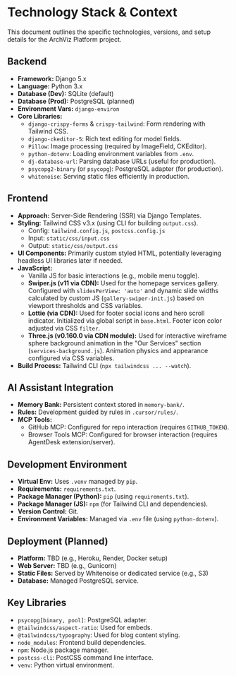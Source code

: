 # Technology Stack & Context

This document outlines the specific technologies, versions, and setup details for the ArchViz Platform project.

## Backend

*   **Framework:** Django 5.x
*   **Language:** Python 3.x
*   **Database (Dev):** SQLite (default)
*   **Database (Prod):** PostgreSQL (planned)
*   **Environment Vars:** `django-environ`
*   **Core Libraries:**
    *   `django-crispy-forms` & `crispy-tailwind`: Form rendering with Tailwind CSS.
    *   `django-ckeditor-5`: Rich text editing for model fields.
    *   `Pillow`: Image processing (required by ImageField, CKEditor).
    *   `python-dotenv`: Loading environment variables from `.env`.
    *   `dj-database-url`: Parsing database URLs (useful for production).
    *   `psycopg2-binary` (or `psycopg`): PostgreSQL adapter (for production).
    *   `whitenoise`: Serving static files efficiently in production.

## Frontend

*   **Approach:** Server-Side Rendering (SSR) via Django Templates.
*   **Styling:** Tailwind CSS v3.x (using CLI for building `output.css`).
    *   Config: `tailwind.config.js`, `postcss.config.js`
    *   Input: `static/css/input.css`
    *   Output: `static/css/output.css`
*   **UI Components:** Primarily custom styled HTML, potentially leveraging headless UI libraries later if needed.
*   **JavaScript:**
    *   Vanilla JS for basic interactions (e.g., mobile menu toggle).
    *   **Swiper.js (v11 via CDN):** Used for the homepage services gallery. Configured with `slidesPerView: 'auto'` and dynamic slide widths calculated by custom JS (`gallery-swiper-init.js`) based on viewport thresholds and CSS variables.
    *   **Lottie (via CDN):** Used for footer social icons and hero scroll indicator. Initialized via global script in `base.html`. Footer icon color adjusted via CSS `filter`.
    *   **Three.js (v0.160.0 via CDN module):** Used for interactive wireframe sphere background animation in the "Our Services" section (`services-background.js`). Animation physics and appearance configured via CSS variables.
*   **Build Process:** Tailwind CLI (`npx tailwindcss ... --watch`).

## AI Assistant Integration

*   **Memory Bank:** Persistent context stored in `memory-bank/`.
*   **Rules:** Development guided by rules in `.cursor/rules/`.
*   **MCP Tools:**
    *   GitHub MCP: Configured for repo interaction (requires `GITHUB_TOKEN`).
    *   Browser Tools MCP: Configured for browser interaction (requires AgentDesk extension/server).

## Development Environment

*   **Virtual Env:** Uses `.venv` managed by `pip`.
*   **Requirements:** `requirements.txt`.
*   **Package Manager (Python):** `pip` (using `requirements.txt`).
*   **Package Manager (JS):** `npm` (for Tailwind CLI and dependencies).
*   **Version Control:** Git.
*   **Environment Variables:** Managed via `.env` file (using `python-dotenv`).

## Deployment (Planned)
*   **Platform:** TBD (e.g., Heroku, Render, Docker setup)
*   **Web Server:** TBD (e.g., Gunicorn)
*   **Static Files:** Served by Whitenoise or dedicated service (e.g., S3)
*   **Database:** Managed PostgreSQL service.

## Key Libraries

*   `psycopg[binary, pool]`: PostgreSQL adapter.
*   `@tailwindcss/aspect-ratio`: Used for embeds.
*   `@tailwindcss/typography`: Used for blog content styling.
*   `node_modules`: Frontend build dependencies.
*   `npm`: Node.js package manager.
*   `postcss-cli`: PostCSS command line interface.
*   `venv`: Python virtual environment. 